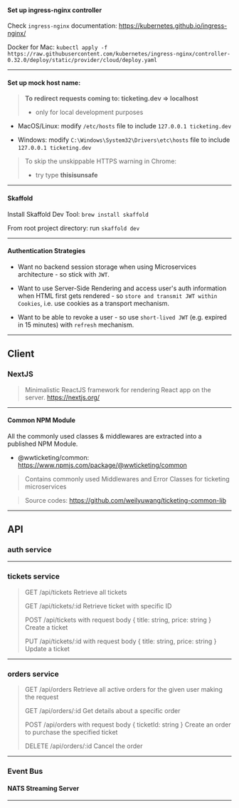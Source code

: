#### Set up ingress-nginx controller

Check `ingress-nginx` documentation: https://kubernetes.github.io/ingress-nginx/

Docker for Mac:
`kubectl apply -f https://raw.githubusercontent.com/kubernetes/ingress-nginx/controller-0.32.0/deploy/static/provider/cloud/deploy.yaml`

---

#### Set up mock host name:

> **To redirect requests coming to: ticketing.dev => localhost**
>
> - only for local development purposes

- MacOS/Linux:
  modify `/etc/hosts` file to include `127.0.0.1 ticketing.dev`

* Windows:
  modify `C:\Windows\System32\Drivers\etc\hosts` file to include `127.0.0.1 ticketing.dev`

> To skip the unskippable HTTPS warning in Chrome:
>
> - try type **thisisunsafe**

---

#### Skaffold

Install Skaffold Dev Tool: `brew install skaffold`

From root project directory: run `skaffold dev`

---

#### Authentication Strategies

- Want no backend session storage when using Microservices architecture - so stick with `JWT`.

- Want to use Server-Side Rendering and access user's auth information when HTML first gets rendered - so `store and transmit JWT within Cookies`, i.e. use cookies as a transport mechanism.

- Want to be able to revoke a user - so use `short-lived JWT` (e.g. expired in 15 minutes) with `refresh` mechanism.

---

## Client

### NextJS

> Minimalistic ReactJS framework for rendering React app on the server. https://nextjs.org/

---

#### Common NPM Module

All the commonly used classes & middlewares are extracted into a published NPM Module.

- @wwticketing/common: https://www.npmjs.com/package/@wwticketing/common

> Contains commonly used Middlewares and Error Classes for ticketing microservices

> Source codes: https://github.com/weilyuwang/ticketing-common-lib

---

## API

### auth service

---

### tickets service

> GET /api/tickets
> Retrieve all tickets
>
> GET /api/tickets/:id
> Retrieve ticket with specific ID
>
> POST /api/tickets
> with request body { title: string, price: string }
> Create a ticket
>
> PUT /api/tickets/:id
> with request body { title: string, price: string }
> Update a ticket

---

### orders service

> GET /api/orders
> Retrieve all active orders for the given user making the request
>
> GET /api/orders/:id
> Get details about a specific order
>
> POST /api/orders
> with request body { ticketId: string }
> Create an order to purchase the specified ticket
>
> DELETE /api/orders/:id
> Cancel the order

---

### Event Bus

#### NATS Streaming Server

---
